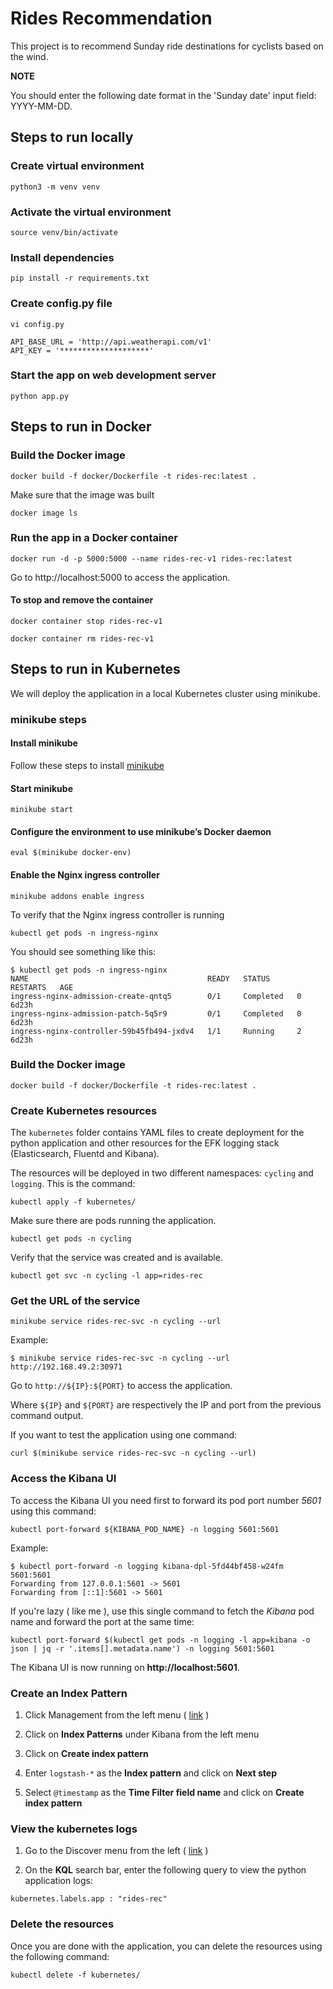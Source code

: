 # Rides Recommendation

This project is to recommend Sunday ride destinations for cyclists based on the wind.

**NOTE**

You should enter the following date format in the 'Sunday date' input field: YYYY-MM-DD.

## Steps to run locally

### Create virtual environment

```
python3 -m venv venv
```

### Activate the virtual environment

```
source venv/bin/activate
```

### Install dependencies

```
pip install -r requirements.txt
```

### Create config.py file

```
vi config.py

API_BASE_URL = 'http://api.weatherapi.com/v1'
API_KEY = '********************'
```

### Start the app on web development server

```
python app.py
```

## Steps to run in Docker

### Build the Docker image

```
docker build -f docker/Dockerfile -t rides-rec:latest .
```

Make sure that the image was built

```
docker image ls
```

### Run the app in a Docker container

```
docker run -d -p 5000:5000 --name rides-rec-v1 rides-rec:latest
```

Go to http://localhost:5000 to access the application.

#### To stop and remove the container

```
docker container stop rides-rec-v1

docker container rm rides-rec-v1
```

## Steps to run in Kubernetes

We will deploy the application in a local Kubernetes cluster using minikube.

### minikube steps

#### Install minikube

Follow these steps to install [minikube](https://minikube.sigs.k8s.io/docs/start/)

#### Start minikube

```
minikube start
```

#### Configure the environment to use minikube’s Docker daemon

```
eval $(minikube docker-env)
```

#### Enable the Nginx ingress controller

```
minikube addons enable ingress
```

To verify that the Nginx ingress controller is running

```
kubectl get pods -n ingress-nginx
```

You should see something like this:

```
$ kubectl get pods -n ingress-nginx
NAME                                        READY   STATUS      RESTARTS   AGE
ingress-nginx-admission-create-qntq5        0/1     Completed   0          6d23h
ingress-nginx-admission-patch-5q5r9         0/1     Completed   0          6d23h
ingress-nginx-controller-59b45fb494-jxdv4   1/1     Running     2          6d23h
```

### Build the Docker image

```
docker build -f docker/Dockerfile -t rides-rec:latest .
```

### Create Kubernetes resources

The `kubernetes` folder contains YAML files to create deployment for the python application and other resources for the EFK logging stack (Elasticsearch, Fluentd and Kibana).

The resources will be deployed in two different namespaces: `cycling` and `logging`. This is the command:

```
kubectl apply -f kubernetes/
```

Make sure there are pods running the application.

```
kubectl get pods -n cycling
```

Verify that the service was created and is available.

```
kubectl get svc -n cycling -l app=rides-rec
```

### Get the URL of the service

```
minikube service rides-rec-svc -n cycling --url
```

Example:

```
$ minikube service rides-rec-svc -n cycling --url
http://192.168.49.2:30971
```

Go to `http://${IP}:${PORT}` to access the application.

Where `${IP}` and `${PORT}` are respectively the IP and port from the previous command output.

If you want to test the application using one command:

```
curl $(minikube service rides-rec-svc -n cycling --url)
```

### Access the Kibana UI

To access the Kibana UI you need first to forward its pod port number *5601* using this command:

```
kubectl port-forward ${KIBANA_POD_NAME} -n logging 5601:5601
```

Example:

```
$ kubectl port-forward -n logging kibana-dpl-5fd44bf458-w24fm 5601:5601
Forwarding from 127.0.0.1:5601 -> 5601
Forwarding from [::1]:5601 -> 5601
```

If you're lazy ( like me ), use this single command to fetch the *Kibana* pod name and forward the port at the same time:

```
kubectl port-forward $(kubectl get pods -n logging -l app=kibana -o json | jq -r '.items[].metadata.name') -n logging 5601:5601
```

The Kibana UI is now running on **http://localhost:5601**.

### Create an Index Pattern

1. Click Management from the left menu ( [link](http://localhost:5601/app/kibana#/management) )

2. Click on **Index Patterns** under Kibana from the left menu

3. Click on **Create index pattern**

4. Enter `logstash-*` as the **Index pattern** and click on **Next step**

5. Select `@timestamp` as the **Time Filter field name** and click on **Create index pattern**

### View the kubernetes logs

1. Go to the Discover menu from the left ( [link](http://localhost:5601/app/kibana#/discover) )

2. On the **KQL** search bar, enter the following query to view the python application logs:

```
kubernetes.labels.app : "rides-rec"
```

### Delete the resources

Once you are done with the application, you can delete the resources using the following command:

```
kubectl delete -f kubernetes/
```